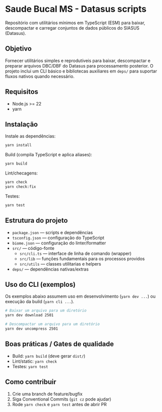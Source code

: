 
# Saude Bucal MS - Datasus scripts

Repositório com utilitários mínimos em TypeScript (ESM) para baixar, descompactar e carregar conjuntos de dados públicos do SIASUS (Datasus).

## Objetivo

Fornecer utilitários simples e reprodutíveis para baixar, descompactar e preparar arquivos DBC/DBF do Datasus para processamento posterior. O projeto inclui um CLI básico e bibliotecas auxiliares em `deps/` para suportar fluxos nativos quando necessário.

## Requisitos

- Node.js >= 22
- yarn

## Instalação

Instale as dependências:

```bash
yarn install
```

Build (compila TypeScript e aplica aliases):

```bash
yarn build
```

Lint/checagens:

```bash
yarn check
yarn check:fix
```

Testes:

```bash
yarn test
```

## Estrutura do projeto

- `package.json` — scripts e dependências
- `tsconfig.json` — configuração do TypeScript
- `biome.json` — configuração do linter/formatter
- `src/` — código-fonte
  - `src/cli.ts` — interface de linha de comando (wrapper)
  - `src/lib` — funções fundamentais para os processos providos
  - `src/utils` — classes utilitarias e helpers
- `deps/` — dependências nativas/extras

## Uso do CLI (exemplos)

Os exemplos abaixo assumem uso em desenvolvimento (`yarn dev ...`) ou execução da build (`yarn cli ...`).

```bash
# Baixar um arquivo para um diretório
yarn dev download 2501

# Descompactar um arquivo para um diretório
yarn dev uncompress 2501
```

## Boas práticas / Gates de qualidade

- Build: `yarn build` (deve gerar `dist/`)
- Lint/static: `yarn check`
- Testes: `yarn test`

## Como contribuir

1. Crie uma branch de feature/bugfix
2. Siga Conventional Commits (`git cz` pode ajudar)
3. Rode `yarn check` e `yarn test` antes de abrir PR
